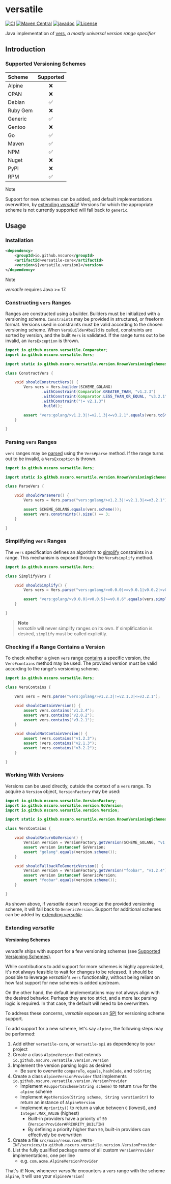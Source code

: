 # versatile

[![CI](https://github.com/nscuro/versatile/actions/workflows/ci.yml/badge.svg)](https://github.com/nscuro/versatile/actions/workflows/ci.yml)
[![Maven Central](https://maven-badges.herokuapp.com/maven-central/io.github.nscuro/versatile/badge.svg)](https://maven-badges.herokuapp.com/maven-central/io.github.nscuro/versatile)
[![javadoc](https://javadoc.io/badge2/io.github.nscuro/versatile/javadoc.svg)](https://javadoc.io/doc/io.github.nscuro/versatile)
[![License](http://img.shields.io/:license-apache-brightgreen.svg)](http://www.apache.org/licenses/LICENSE-2.0.html)

Java implementation of [vers](https://github.com/package-url/purl-spec/blob/version-range-spec/VERSION-RANGE-SPEC.rst),
*a mostly universal version range specifier*

## Introduction

### Supported Versioning Schemes

| Scheme   | Supported |
|:---------|:---------:|
| Alpine   |     ❌     |
| CPAN     |     ❌     |
| Debian   |     ✅     |
| Ruby Gem |     ❌     |
| Generic  |     ✅     |
| Gentoo   |     ❌     |
| Go       |     ✅     |
| Maven    |     ✅     |
| NPM      |     ✅     |
| Nuget    |     ❌     |
| PyPI     |     ❌     |
| RPM      |     ✅     |

> [!NOTE]
> Support for new schemes can be added, and default implementations overwritten, by [extending *versatile*](#extending-versatile)!
> Versions for which the appropriate scheme is not currently supported will fall back to `generic`.

## Usage

### Installation

```xml
<dependency>
    <groupId>io.github.nscuro</groupId>
    <artifactId>versatile-core</artifactId>
    <version>${versatile.version}</version>
</dependency>
```

> [!NOTE]
> *versatile* requires Java >= 17.

### Constructing `vers` Ranges

Ranges are constructed using a builder. Builders must be initialized with a versioning scheme.
`Constraint`s may be provided in structured, or freeform format. Versions used in constraints must
be valid according to the chosen versioning scheme. When `VersBuilder#build` is called, constraints are sorted
by version, and the built `Vers` is validated. If the range turns out to be invalid, an `VersException` is thrown.

```java
import io.github.nscuro.versatile.Comparator;
import io.github.nscuro.versatile.Vers;

import static io.github.nscuro.versatile.version.KnownVersioningSchemes.SCHEME_GOLANG;

class ConstructVers {

    void shouldConstructVers() {
        Vers vers = Vers.builder(SCHEME_GOLANG)
                .withConstraint(Comparator.GREATER_THAN, "v1.2.3")
                .withConstraint(Comparator.LESS_THAN_OR_EQUAL, "v3.2.1")
                .withConstraint("!= v2.1.3")
                .build();

        assert "vers:golang/>v1.2.3|!=v2.1.3|<=v3.2.1".equals(vers.toString());
    }

}
```

### Parsing `vers` Ranges

`vers` ranges may
be [parsed](https://github.com/package-url/purl-spec/blob/version-range-spec/VERSION-RANGE-SPEC.rst#parsing-and-validating-version-range-specifiers)
using the `Vers#parse` method. If the range turns out to be invalid, a `VersException` is thrown.

```java
import io.github.nscuro.versatile.Vers;

import static io.github.nscuro.versatile.version.KnownVersioningSchemes.SCHEME_GOLANG;

class ParseVers {

    void shouldParseVers() {
        Vers vers = Vers.parse("vers:golang/>v1.2.3|!=v2.1.3|<=v3.2.1");

        assert SCHEME_GOLANG.equals(vers.scheme());
        assert vers.constraints().size() == 3;
    }

}
```

### Simplifying `vers` Ranges

The `vers` specification defines an algorithm
to [simplify](https://github.com/package-url/purl-spec/blob/version-range-spec/VERSION-RANGE-SPEC.rst#version-constraints-simplification)
constraints in a range. This mechanism is exposed through the `Vers#simplify` method.

```java
import io.github.nscuro.versatile.Vers;

class SimplifyVers {

    void shouldSimplify() {
        Vers vers = Vers.parse("vers:golang/>v0.0.0|>=v0.0.1|v0.0.2|<v0.0.3|v0.0.4|<v0.0.5|>=v0.0.6");

        assert "vers:golang/>v0.0.0|<v0.0.5|>=v0.0.6".equals(vers.simplify().toString());
    }

}
```

> **Note**  
> *versatile* will never simplify ranges on its own. If simplification is desired,
> `simplify` must be called explicitly.

### Checking if a Range Contains a Version

To check whether a given `vers`
range [contains](https://github.com/package-url/purl-spec/blob/version-range-spec/VERSION-RANGE-SPEC.rst#checking-if-a-version-is-contained-within-a-range)
a specific version, the `Vers#contains` method may be used. The provided version must be valid according
to the range's versioning scheme.

```java
import io.github.nscuro.versatile.Vers;

class VersContains {

    Vers vers = Vers.parse("vers:golang/>v1.2.3|!=v2.1.3|<=v3.2.1");

    void shouldContainVersion() {
        assert vers.contains("v1.2.4");
        assert vers.contains("v2.0.2");
        assert vers.contains("v3.2.1");
    }

    void shouldNotContainVersion() {
        assert !vers.contains("v1.2.3");
        assert !vers.contains("v2.1.3");
        assert !vers.contains("v3.2.2");
    }

}
```

### Working With Versions

Versions can be used directly, outside the context of a `vers` range. To acquire a `Version` object,
`VersionFactory` may be used:

```java
import io.github.nscuro.versatile.VersionFactory;
import io.github.nscuro.versatile.version.GoVersion;
import io.github.nscuro.versatile.version.Version;

import static io.github.nscuro.versatile.version.KnownVersioningSchemes.SCHEME_GOLANG;

class VersContains {

    void shouldReturnGoVersion() {
        Version version = VersionFactory.getVersion(SCHEME_GOLANG, "v1.2.4");
        assert version instanceof GoVersion;
        assert "golang".equals(version.scheme());
    }

    void shouldFallbackToGenericVersion() {
        Version version = VersionFactory.getVersion("foobar", "v1.2.4");
        assert version instanceof GenericVersion;
        assert "foobar".equals(version.scheme());
    }

}
```

As shown above, if *versatile* doesn't recognize the provided versioning scheme, it will fall back
to `GenericVersion`. Support for additional schemes can be added by [extending *versatile*](#extending-versatile).

### Extending *versatile*

#### Versioning Schemes

*versatile* ships with support for a few versioning schemes (see [Supported Versioning Schemes](#supported-versioning-schemes)).

While contributions to add support for more schemes is highly appreciated, it's not always feasible to wait for changes
to be released. It should be possible to leverage *versatile*'s `vers` functionality, without being reliant on
how fast support for new schemes is added upstream.

On the other hand, the default implementations may not always align with the desired behavior. Perhaps they are too strict,
and a more lax parsing logic is required. In that case, the default will need to be overwritten.

To address these concerns, *versatile* exposes an [SPI](https://docs.oracle.com/javase%2Ftutorial%2F/sound/SPI-intro.html) 
for versioning scheme support.

To add support for a new scheme, let's say `alpine`, the following steps may be performed:

1. Add either `versatile-core`, or `versatile-spi` as dependency to your project
2. Create a class `AlpineVersion` that extends `io.github.nscuro.versatile.version.Version`
3. Implement the version parsing logic as desired
    * Be sure to overwrite `compareTo`, `equals`, `hashCode`, and `toString`
4. Create a class `AlpineVersionProvider` that implements `io.github.nscuro.versatile.version.VersionProvider`
    * Implement `#supportsScheme(String scheme)` to return `true` for the `alpine` scheme
    * Implement `#getVersion(String scheme, String verstionStr)` to return an instance of `AlpineVersion`
    * Implement `#priority()` to return a value between `0` (lowest), and `Integer.MAX_VALUE` (highest)
        * Built-in providers have a priority of `50` (`VersionProvider#PRIORITY_BUILTIN`)
        * By defining a priority higher than `50`, built-in providers can effectively be overwritten
5. Create a file `src/main/resources/META-INF/services/io.github.nscuro.versatile.version.VersionProvider`
6. List the fully qualified package name of all custom `VersionProvider` implementations, one per line
    * e.g. `com.acme.AlpineVersionProvider`

That's it! Now, whenever *versatile* encounters a `vers` range with the scheme `alpine`, it will use your `AlpineVersion`!